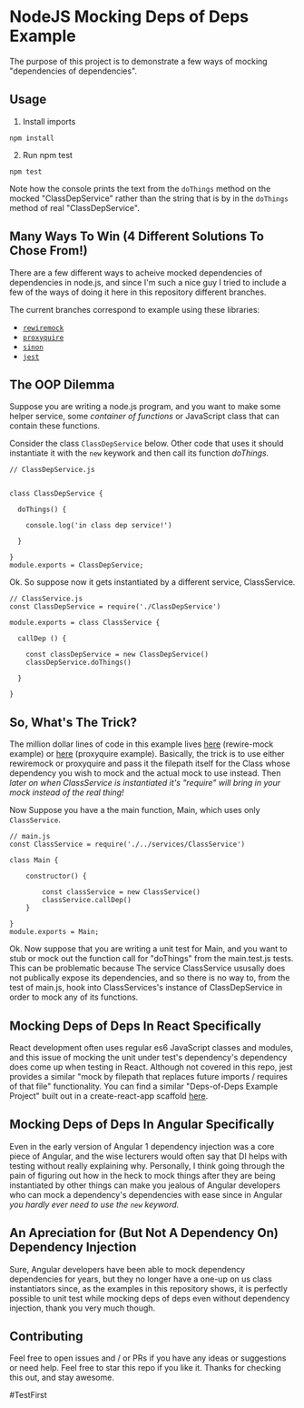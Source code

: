 # NodeJS Mocking Deps of Deps Example

The purpose of this project is to demonstrate a few ways of mocking "dependencies of dependencies". 

## Usage

1. Install imports
```
npm install
```

2. Run npm test
```
npm test
```

Note how the console prints the text from the `doThings` method on the mocked "ClassDepService" rather than the string that is by in the `doThings` method of real "ClassDepService". 


## Many Ways To Win (4 Different Solutions To Chose From!)
There are a few different ways to acheive mocked dependencies of dependencies in node.js, and since I'm such a nice guy I tried to include a few of the ways of doing it here in this repository different branches.

The current branches correspond to example using these libraries:

- [`rewiremock`](https://github.com/theKashey/rewiremock)
- [`proxyquire`](https://github.com/thlorenz/proxyquire)
- [`sinon`](https://github.com/sinonjs/)
- [`jest`](https://github.com/facebook/jest)

## The OOP Dilemma

Suppose you are writing a node.js program, and you want to make some helper service, some <i>container of functions</i> or JavaScript class that can contain these functions. 

Consider the class `ClassDepService` below. Other code that uses it should instantiate it with the `new` keywork and then call its function <i>doThings.</i>

```
// ClassDepService.js


class ClassDepService {
  
  doThings() {
    
    console.log('in class dep service!')
    
  }
  
}
module.exports = ClassDepService;
```

Ok. So suppose now it gets instantiated by a different service, ClassService.

```
// ClassService.js
const ClassDepService = require('./ClassDepService')

module.exports = class ClassService {
  
  callDep () {
    
    const classDepService = new ClassDepService()
    classDepService.doThings()
    
  }
  
}

```  

## So, What's The Trick?
The million dollar lines of code in this example lives [here](https://github.com/JimTheMan/NodeJS-Mocking-Deps-of-Deps-Example/blob/master/route-controllers/Main.test.js#L34_#L40) (rewire-mock example) or [here](https://github.com/JimTheMan/NodeJS-Mocking-Deps-of-Deps-Example/blob/proxyquire-example/route-controllers/main.test.js#L31_#L33) (proxyquire example). Basically, the trick is to use either rewiremock or proxyquire and pass it the filepath itself for the Class whose dependency you wish to mock and the actual mock to use instead. Then <i>later on when ClassService is instantiated it's "require" will bring in your mock instead of the real thing!</i> 

Now Suppose you have a the main function, Main, which uses only `ClassService`.

```
// main.js
const ClassService = require('./../services/ClassService')

class Main {

    constructor() {

        const classService = new ClassService()
        classService.callDep()
    }

}
module.exports = Main;
```

Ok. Now suppose that you are writing a unit test for Main, and you want to stub or mock out the function call for "doThings" from the main.test.js tests. This can be problematic because The service ClassService ususally does not publically expose its dependencies, and so there is no way to, from the test of main.js, hook into ClassServices's instance of ClassDepService in order to mock any of its functions.


## Mocking Deps of Deps In React Specifically
React development often uses regular es6 JavaScript classes and modules, and this issue of mocking the unit under test's dependency's dependency does come up when testing in React. Although not covered in this repo, jest provides a similar "mock by filepath that replaces future imports / requires of that file" functionality. You can find a similar "Deps-of-Deps Example Project" built out in a create-react-app scaffold [here](https://github.com/JimTheMan/React-Mocking-Deps-of-Deps-Example).

## Mocking Deps of Deps In Angular Specifically
Even in the early version of Angular 1 dependency injection was a core piece of Angular, and the wise lecturers would often say that DI helps with testing without really explaining why. Personally, I think going through the pain of figuring out how in the heck to mock things after they are being instantiated by other things can make you jealous of Angular developers who can mock a dependency's dependencies with ease since in Angular <i>you hardly ever need to use the `new` keyword.</i>

## An Apreciation for (But Not A Dependency On) Dependency Injection
Sure, Angular developers have been able to mock dependency dependencies for years, but they no longer have a one-up on us class instantiators since, as the examples in this repository shows, it is perfectly possible to unit test while mocking deps of deps even without dependency injection, thank you very much though.

## Contributing

Feel free to open issues and / or PRs if you have any ideas or suggestions or need help. Feel free to star this repo if you like it. Thanks for checking this out, and stay awesome. 

#TestFirst
